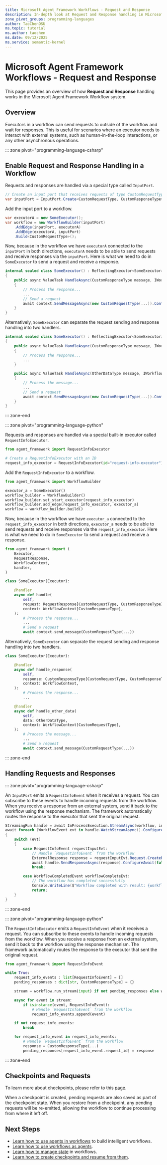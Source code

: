 ```yaml
---
title: Microsoft Agent Framework Workflows - Request and Response
description: In-depth look at Request and Response handling in Microsoft Agent Framework Workflows.
zone_pivot_groups: programming-languages
author: TaoChenOSU
ms.topic: tutorial
ms.author: taochen
ms.date: 09/12/2025
ms.service: semantic-kernel
---
```


# Microsoft Agent Framework Workflows - Request and Response

This page provides an overview of how **Request and Response** handling works in the Microsoft Agent Framework Workflow system.

## Overview

Executors in a workflow can send requests to outside of the workflow and wait for responses. This is useful for scenarios where an executor needs to interact with external systems, such as human-in-the-loop interactions, or any other asynchronous operations.

::: zone pivot="programming-language-csharp"

## Enable Request and Response Handling in a Workflow

Requests and responses are handled via a special type called `InputPort`.

```csharp
// Create an input port that receives requests of type CustomRequestType and responses of type CustomResponseType.
var inputPort = InputPort.Create<CustomRequestType, CustomResponseType>("input-port");
```

Add the input port to a workflow.

```csharp
var executorA = new SomeExecutor();
var workflow = new WorkflowBuilder(inputPort)
    .AddEdge(inputPort, executorA)
    .AddEdge(executorA, inputPort)
    .Build<CustomRequestType>();
```

Now, because in the workflow we have `executorA` connected to the `inputPort` in both directions, `executorA` needs to be able to send requests and receive responses via the `inputPort`. Here is what we need to do in `SomeExecutor` to send a request and receive a response.

```csharp
internal sealed class SomeExecutor() : ReflectingExecutor<SomeExecutor>("SomeExecutor"), IMessageHandler<CustomResponseType>
{
    public async ValueTask HandleAsync(CustomResponseType message, IWorkflowContext context)
    {
        // Process the response...
        ...
        // Send a request
        await context.SendMessageAsync(new CustomRequestType(...)).ConfigureAwait(false);
    }
}
```

Alternatively, `SomeExecutor` can separate the request sending and response handling into two handlers.

```csharp
internal sealed class SomeExecutor() : ReflectingExecutor<SomeExecutor>("SomeExecutor"), IMessageHandler<CustomResponseType>, IMessageHandler<OtherDataType>
{
    public async ValueTask HandleAsync(CustomResponseType message, IWorkflowContext context)
    {
        // Process the response...
        ...
    }

    public async ValueTask HandleAsync(OtherDataType message, IWorkflowContext context)
    {
        // Process the message...
        ...
        // Send a request
        await context.SendMessageAsync(new CustomRequestType(...)).ConfigureAwait(false);
    }
}

```

::: zone-end

::: zone pivot="programming-language-python"

Requests and responses are handled via a special built-in executor called `RequestInfoExecutor`.

```python
from agent_framework import RequestInfoExecutor

# Create a RequestInfoExecutor with an ID
request_info_executor = RequestInfoExecutor(id="request-info-executor")
```

Add the `RequestInfoExecutor` to a workflow.

```python
from agent_framework import WorkflowBuilder

executor_a = SomeExecutor()
workflow_builder = WorkflowBuilder()
workflow_builder.set_start_executor(request_info_executor)
workflow_builder.add_edge(request_info_executor, executor_a)
workflow = workflow_builder.build()
```

Now, because in the workflow we have `executor_a` connected to the `request_info_executor` in both directions, `executor_a` needs to be able to send requests and receive responses via the `request_info_executor`. Here is what we need to do in `SomeExecutor` to send a request and receive a response.

```python
from agent_framework import (
    Executor,
    RequestResponse,
    WorkflowContext,
    handler,
)

class SomeExecutor(Executor):

    @handler
    async def handle(
        self,
        request: RequestResponse[CustomRequestType, CustomResponseType],
        context: WorkflowContext[CustomResponseType],
    ):
        # Process the response...
        ...
        # Send a request
        await context.send_message(CustomRequestType(...))
```

Alternatively, `SomeExecutor` can separate the request sending and response handling into two handlers.

```python
class SomeExecutor(Executor):

    @handler
    async def handle_response(
        self,
        response: CustomResponseType[CustomRequestType, CustomResponseType],
        context: WorkflowContext,
    ):
        # Process the response...
        ...

    @handler
    async def handle_other_data(
        self,
        data: OtherDataType,
        context: WorkflowContext[CustomRequestType],
    ):
        # Process the message...
        ...
        # Send a request
        await context.send_message(CustomRequestType(...))
```

::: zone-end

## Handling Requests and Responses

::: zone pivot="programming-language-csharp"

An `InputPort` emits a `RequestInfoEvent` when it receives a request. You can subscribe to these events to handle incoming requests from the workflow. When you receive a response from an external system, send it back to the workflow using the response mechanism. The framework automatically routes the response to the executor that sent the original request.

```csharp
StreamingRun handle = await InProcessExecution.StreamAsync(workflow, input).ConfigureAwait(false);
await foreach (WorkflowEvent evt in handle.WatchStreamAsync().ConfigureAwait(false))
{
    switch (evt)
    {
        case RequestInfoEvent requestInputEvt:
            // Handle `RequestInfoEvent` from the workflow
            ExternalResponse response = requestInputEvt.Request.CreateResponse<CustomResponseType>(...);
            await handle.SendResponseAsync(response).ConfigureAwait(false);
            break;

        case WorkflowCompletedEvent workflowCompleteEvt:
            // The workflow has completed successfully
            Console.WriteLine($"Workflow completed with result: {workflowCompleteEvt.Data}");
            return;
    }
}
```

::: zone-end

::: zone pivot="programming-language-python"

The `RequestInfoExecutor` emits a `RequestInfoEvent` when it receives a request. You can subscribe to these events to handle incoming requests from the workflow. When you receive a response from an external system, send it back to the workflow using the response mechanism. The framework automatically routes the response to the executor that sent the original request.

```python
from agent_framework import RequestInfoEvent

while True:
    request_info_events : list[RequestInfoEvent] = []
    pending_responses : dict[str, CustomResponseType] = {}

    stream = workflow.run_stream(input) if not pending_responses else workflow.send_responses_streaming(pending_responses)

    async for event in stream:
        if isinstance(event, RequestInfoEvent):
            # Handle `RequestInfoEvent` from the workflow
            request_info_events.append(event)

    if not request_info_events:
        break

    for request_info_event in request_info_events:
        # Handle `RequestInfoEvent` from the workflow
        response = CustomResponseType(...)
        pending_responses[request_info_event.request_id] = response
```

::: zone-end

## Checkpoints and Requests

To learn more about checkpoints, please refer to this [page](./checkpoints.md).

When a checkpoint is created, pending requests are also saved as part of the checkpoint state. When you restore from a checkpoint, any pending requests will be re-emitted, allowing the workflow to continue processing from where it left off.

## Next Steps

- [Learn how to use agents in workflows](./using-agents.md) to build intelligent workflows.
- [Learn how to use workflows as agents](./as-agents.md).
- [Learn how to manage state](./shared-states.md) in workflows.
- [Learn how to create checkpoints and resume from them](./checkpoints.md).
